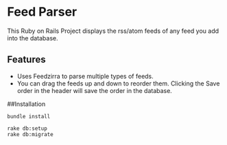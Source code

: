 # Feed Parser

This Ruby on Rails Project displays the rss/atom feeds of any feed you add into the database.

## Features

* Uses Feedzirra to parse multiple types of feeds.
* You can drag the feeds up and down to reorder them. Clicking the Save order in the header will save the order in the database.

##Installation

```
bundle install
```

```
rake db:setup
rake db:migrate
```
